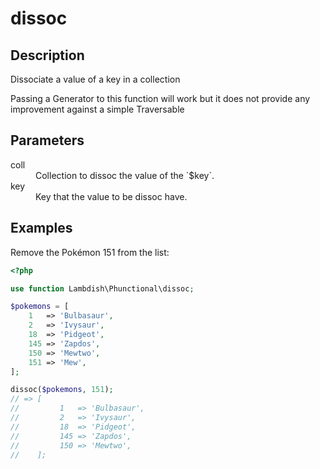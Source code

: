 # dissoc

## Description
Dissociate a value of a key in a collection

Passing a Generator to this function will work but it does not provide any improvement against a simple Traversable

## Parameters

<dl>
  <dt>coll</dt>
  <dd>Collection to dissoc the value of the `$key`.</dd>
  
  <dt>key</dt>
  <dd>Key that the value to be dissoc have.</dd>
</dl>

## Examples

Remove the Pokémon 151 from the list:
```php
<?php

use function Lambdish\Phunctional\dissoc;

$pokemons = [
    1   => 'Bulbasaur',
    2   => 'Ivysaur',
    18  => 'Pidgeot',
    145 => 'Zapdos',
    150 => 'Mewtwo',
    151 => 'Mew',
];

dissoc($pokemons, 151);
// => [
//         1   => 'Bulbasaur',
//         2   => 'Ivysaur',
//         18  => 'Pidgeot',
//         145 => 'Zapdos',
//         150 => 'Mewtwo',
//    ];
```
